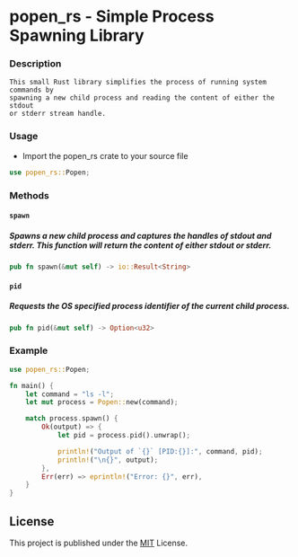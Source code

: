 # popen_rs - Simple Process Spawning Library

### Description

```
This small Rust library simplifies the process of running system commands by 
spawning a new child process and reading the content of either the stdout 
or stderr stream handle.
```

### Usage

- Import the popen_rs crate to your source file

```rust
use popen_rs::Popen;
```

### Methods

#### `spawn`

##### Spawns a new child process and captures the handles of stdout and stderr. This function will return the content of either stdout or stderr.


```rust
pub fn spawn(&mut self) -> io::Result<String>
```

#### `pid`
##### Requests the OS specified process identifier of the current child process.

```rust
pub fn pid(&mut self) -> Option<u32>
```


### Example
```rust
use popen_rs::Popen;

fn main() {
    let command = "ls -l";
    let mut process = Popen::new(command);

    match process.spawn() {
        Ok(output) => {
            let pid = process.pid().unwrap();

            println!("Output of `{}` [PID:{}]:", command, pid);
            println!("\n{}", output);
        },
        Err(err) => eprintln!("Error: {}", err),
    }
}
```

## License
This project is published under the [MIT](https://github.com/f42h/popen_rs/blob/main/LICENSE) License. 